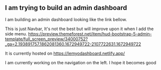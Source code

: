 ## I am trying to build an admin dashboard

I am building an admin dashboard looking like the link bellow.

This is just Navbar, It's not the best but will improve upon it when I add the side menu.
https://preview.themeforest.net/item/hud-bootstrap-5-admin-template/full_screen_preview/34000752?_ga=2.193891757.1862081360.1672949722-2107722631.1672949722

It is currently hosted on https://lemyodashboard.netlify.app/

I am currently working on the navigation on the left.
I hope it becomes good

